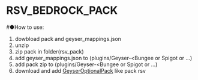 # RSV_BEDROCK_PACK
#●How to use:
  1. dowbload pack and geyser_mappings.json
  2. unzip
  3. zip pack in folder(rsv_pack)
  4. add geyser_mappings.json to (plugins/Geyser-<Bungee or Spigot or ...)
  5. add pack zip to (plugins/Geyser-<Bungee or Spigot or ...)
  6. download and add [GeyserOptionalPack](https://github.com/GeyserMC/GeyserOptionalPack) like pack rsv
  
